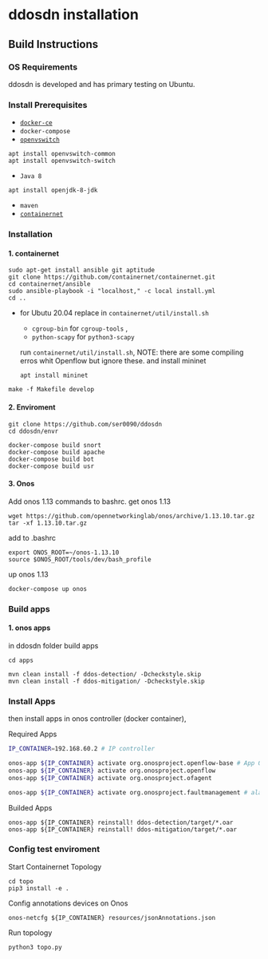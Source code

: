 # ddosdn installation
## Build Instructions
### OS Requirements
ddosdn is developed and has primary testing on Ubuntu.

### Install Prerequisites
  * [`docker-ce`](https://docs.docker.com/engine/install/ubuntu/)
  * `docker-compose`
  * [`openvswitch`](http://docs.openvswitch.org/en/latest/intro/install/distributions/#debian)
  ```
  apt install openvswitch-common
  apt install openvswitch-switch
  ```
  * `Java 8`
  ```
  apt install openjdk-8-jdk
  ```
  * `maven`  
  * [`containernet`](https://github.com/containernet/containernet)

### Installation

#### 1. containernet
 
 ```
 sudo apt-get install ansible git aptitude
 git clone https://github.com/containernet/containernet.git
 cd containernet/ansible
 sudo ansible-playbook -i "localhost," -c local install.yml
 cd ..
 ```
 * for Ubutu 20.04 replace in `containernet/util/install.sh` 
     * `cgroup-bin` for `cgroup-tools` , 
     * `python-scapy` for `python3-scapy`
     
     run `containernet/util/install.sh`, NOTE: there are some compiling erros
     whit Openflow but ignore these. and install mininet 
    
     ```
     apt install mininet
     ```
 
 ```
 make -f Makefile develop
 ```

#### 2. Enviroment
 
 ```
 git clone https://github.com/ser0090/ddosdn
 cd ddosdn/envr
 
 docker-compose build snort
 docker-compose build apache
 docker-compose build bot
 docker-compose build usr
 ```
 
#### 3. Onos
 
 Add onos 1.13 commands to bashrc. get onos 1.13
 
 ``` 
 wget https://github.com/opennetworkinglab/onos/archive/1.13.10.tar.gz 
 tar -xf 1.13.10.tar.gz
 ```
 
 add to .bashrc
 
 ```
 export ONOS_ROOT=~/onos-1.13.10
 source $ONOS_ROOT/tools/dev/bash_profile
 ```
 
 up onos 1.13
 
 ``` 
 docker-compose up onos
 ```

### Build apps

#### 1. onos apps
in ddosdn folder build apps

```
cd apps

mvn clean install -f ddos-detection/ -Dcheckstyle.skip
mvn clean install -f ddos-mitigation/ -Dcheckstyle.skip
```

### Install Apps
then install apps in onos controller (docker container),

Required Apps

```bash
IP_CONTAINER=192.168.60.2 # IP controller

onos-app ${IP_CONTAINER} activate org.onosproject.openflow-base # App Openflow
onos-app ${IP_CONTAINER} activate org.onosproject.openflow 
onos-app ${IP_CONTAINER} activate org.onosproject.ofagent

onos-app ${IP_CONTAINER} activate org.onosproject.faultmanagement # alarms REST
```

Builded Apps

```
onos-app ${IP_CONTAINER} reinstall! ddos-detection/target/*.oar
onos-app ${IP_CONTAINER} reinstall! ddos-mitigation/target/*.oar
```

### Config test enviroment 

Start Containernet Topology

```
cd topo
pip3 install -e .
```

Config annotations devices on Onos 
```
onos-netcfg ${IP_CONTAINER} resources/jsonAnnotations.json
```

Run topology

```
python3 topo.py
```

